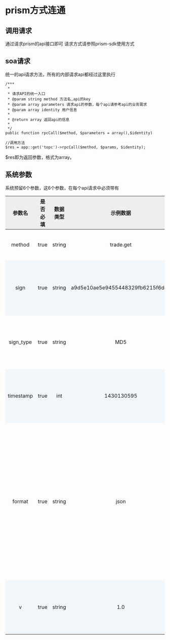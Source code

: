# prism方式连通


## 调用请求
通过请求prism的api接口即可
请求方式请参照prism-sdk使用方式

## soa请求

统一的api请求方法，所有的内部请求api都经过这里执行
```
/***
 *
 * 请求API的统一入口
 * @param string method 方法名,api的key
 * @param array parameters 请求api的参数，每个api请参考api的业务需求
 * @param array identity 用户信息
 *
 * @return array 返回api的信息
 *
 */
public function rpcCall($method, $parameters = array(),$identity)

//调用方法
$res = app::get('topc')->rpcCall($method, $params, $identity);
```

$res即为返回参数，格式为array。


## 系统参数
系统预留6个参数，这6个参数，在每个api请求中必须带有
<table style="width:100%;text-align:center">
<tbody>
<tr style="background:#eee">
<th>参数名</th>
<th>是否必填</th>
<th>数据类型</th>
<th>示例数据</th>
<th>默认值</th>
<th>描述</th>
</tr>
</tbody>
<tbody>
<tr>
<td>method</td>
<td>true</td>
<td>string</td>
<td>trade.get</td>
<td></td>
<td>api的唯一标识符</td>
</tr>
<tr style="background:#f1f7fb">
<td>sign</td>
<td>true</td>
<td>string</td>
<td>a9d5e10ae5e9455448329fb6215f6dc9</td>
<td></td>
<td>签名，详细请查看签名方法</td>
</tr>
<tr>
<td>sign_type</td>
<td>true</td>
<td>string</td>
<td>MD5</td>
<td></td>
<td>签名方式，目前只支持MD5</td>
</tr>
<tr style="background:#f1f7fb">
<td>timestamp</td>
<td>true</td>
<td>int</td>
<td>1430130595</td>
<td></td>
<td>签名方式，目前只支持MD5</td>
</tr>
<tr>
<td>format</td>
<td>true</td>
<td>string</td>
<td>json</td>
<td></td>
<td>返回数据方式，目前支持json和xml方式，当本参数失效或者签名失败，返回json格式</td>
</tr>
<tr style="background:#f1f7fb">
<td>v</td>
<td>true</td>
<td>string</td>
<td>1.0</td>
<td></td>
<td>签名方式，目前只支持MD5</td>
</tr>
</tbody>
</table>


